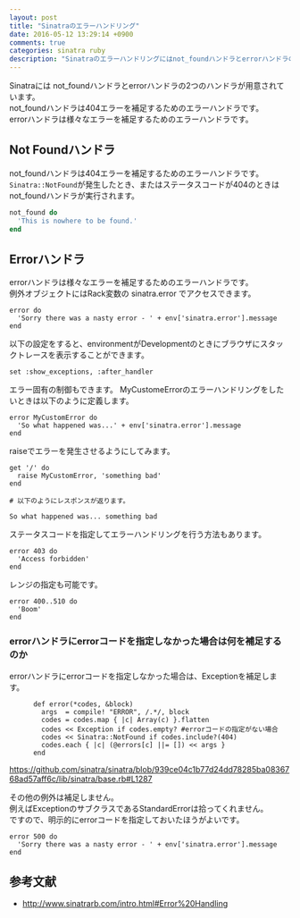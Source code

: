 ```yaml
---
layout: post
title: "Sinatraのエラーハンドリング"
date: 2016-05-12 13:29:14 +0900
comments: true
categories: sinatra ruby
description: "Sinatraのエラーハンドリングにはnot_foundハンドラとerrorハンドラの2つのハンドラが用意されています。この2つのerrorハンドラの使い方を説明します。"
---
```


Sinatraには not_foundハンドラとerrorハンドラの2つのハンドラが用意されています。  
not_foundハンドラは404エラーを補足するためのエラーハンドラです。  
errorハンドラは様々なエラーを補足するためのエラーハンドラです。  

## Not Foundハンドラ

not_foundハンドラは404エラーを補足するためのエラーハンドラです。  
`Sinatra::NotFound`が発生したとき、またはステータスコードが404のときは not_foundハンドラが実行されます。

```ruby
not_found do
  'This is nowhere to be found.'
end
```

## Errorハンドラ

errorハンドラは様々なエラーを補足するためのエラーハンドラです。  
例外オブジェクトにはRack変数の sinatra.error でアクセスできます。

```
error do
  'Sorry there was a nasty error - ' + env['sinatra.error'].message
end
```

以下の設定をすると、environmentがDevelopmentのときにブラウザにスタックトレースを表示することができます。

```
set :show_exceptions, :after_handler
```

エラー固有の制御もできます。
MyCustomeErrorのエラーハンドリングをしたいときは以下のように定義します。

```
error MyCustomError do
  'So what happened was...' + env['sinatra.error'].message
end
```

raiseでエラーを発生させるようにしてみます。

```
get '/' do
  raise MyCustomError, 'something bad'
end

# 以下のようにレスポンスが返ります。

So what happened was... something bad
```

ステータスコードを指定してエラーハンドリングを行う方法もあります。

```
error 403 do
  'Access forbidden'
end
```

レンジの指定も可能です。

```
error 400..510 do
  'Boom'
end
```

### errorハンドラにerrorコードを指定しなかった場合は何を補足するのか
errorハンドラにerrorコードを指定しなかった場合は、Exceptionを補足します。

```
      def error(*codes, &block)
        args  = compile! "ERROR", /.*/, block
        codes = codes.map { |c| Array(c) }.flatten
        codes << Exception if codes.empty? #errorコードの指定がない場合
        codes << Sinatra::NotFound if codes.include?(404)
        codes.each { |c| (@errors[c] ||= []) << args }
      end
```

https://github.com/sinatra/sinatra/blob/939ce04c1b77d24dd78285ba0836768ad57aff6c/lib/sinatra/base.rb#L1287

その他の例外は補足しません。  
例えばExceptionのサブクラスであるStandardErrorは拾ってくれません。  
ですので、明示的にerrorコードを指定しておいたほうがよいです。

```
error 500 do
  'Sorry there was a nasty error - ' + env['sinatra.error'].message
end
```

## 参考文献

- http://www.sinatrarb.com/intro.html#Error%20Handling
